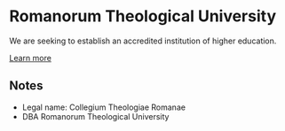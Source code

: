 # Romanorum Theological University

We are seeking to establish an accredited institution of higher education.

[Learn more](https://communio-templorum.github.io/university/#!/)

## Notes

* Legal name: Collegium Theologiae Romanae
* DBA Romanorum Theological University
